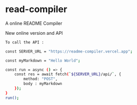 # read-compiler

A online README Compiler

New online version and API

```sh
To call the API :

const SERVER_URL = "https://readme-compiler.vercel.app";

const myMarkdown = "Hello World";

const run = async () => {
    const res = await fetch(`${SERVER_URL}/api/`, {
        method: "POST",
        body : myMarkdown
    });
}
run();
```